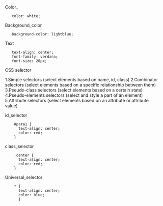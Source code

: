 Color_
    
       color: white;

Background_color

       background-color: lightblue;

Text

       text-align: center;
       font-family: verdana;
       font-size: 20px;

CSS selector

1.Simple selectors (select elements based on name, id, class)
2.Combinator selectors (select elements based on a specific relationship between them)
3.Pseudo-class selectors (select elements based on a certain state)
4.Pseudo-elements selectors (select and style a part of an element)
5.Attribute selectors (select elements based on an attribute or attribute value)

id_selector

        #para1 {
          text-align: center;
          color: red;
        }
class_selector

        .center {
          text-align: center;
          color: red;
        }

Universal_selector

        * {
          text-align: center;
          color: blue;
          }



          


        
    
                
